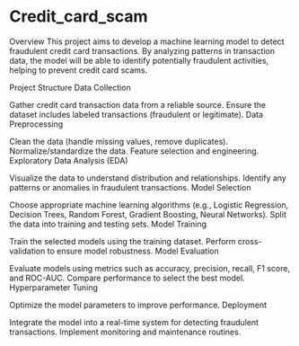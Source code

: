 # Credit_card_scam

Overview
This project aims to develop a machine learning model to detect fraudulent credit card transactions. By analyzing patterns in transaction data, the model will be able to identify potentially fraudulent activities, helping to prevent credit card scams.

Project Structure
Data Collection

Gather credit card transaction data from a reliable source.
Ensure the dataset includes labeled transactions (fraudulent or legitimate).
Data Preprocessing

Clean the data (handle missing values, remove duplicates).
Normalize/standardize the data.
Feature selection and engineering.
Exploratory Data Analysis (EDA)

Visualize the data to understand distribution and relationships.
Identify any patterns or anomalies in fraudulent transactions.
Model Selection

Choose appropriate machine learning algorithms (e.g., Logistic Regression, Decision Trees, Random Forest, Gradient Boosting, Neural Networks).
Split the data into training and testing sets.
Model Training

Train the selected models using the training dataset.
Perform cross-validation to ensure model robustness.
Model Evaluation

Evaluate models using metrics such as accuracy, precision, recall, F1 score, and ROC-AUC.
Compare performance to select the best model.
Hyperparameter Tuning

Optimize the model parameters to improve performance.
Deployment

Integrate the model into a real-time system for detecting fraudulent transactions.
Implement monitoring and maintenance routines.
